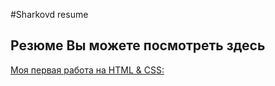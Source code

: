 #Sharkovd resume

## Резюме Вы можете посмотреть здесь
[Моя первая работа на HTML & CSS:](https://angrysnowballman.github.io/resume/)
